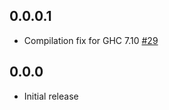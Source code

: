 ## 0.0.0.1

* Compilation fix for GHC 7.10 [#29](https://github.com/fpco/stackage-cli/issues/29)

## 0.0.0

* Initial release
